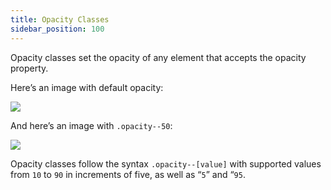 ```yaml
---
title: Opacity Classes
sidebar_position: 100
---
```


Opacity classes set the opacity of any element that accepts the opacity property.

Here’s an image with default opacity:

![](https://automaticcss.com/wp-content/uploads/ACSS-Repeating-1024x576.jpg)

And here’s an image with `.opacity--50`:

![](https://automaticcss.com/wp-content/uploads/ACSS-Repeating-1024x576.jpg)

Opacity classes follow the syntax `.opacity--[value]` with supported values from `10` to `90` in increments of five, as well as “`5`” and “`95`.
